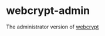 # webcrypt-admin
The administrator version of [webcrypt](http://www.cs.columbia.edu/~zeph/software/webcrypt/)

